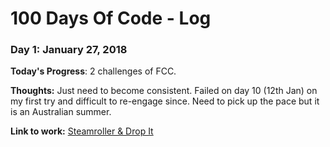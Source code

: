 # 100 Days Of Code - Log

### Day 1: January 27, 2018

**Today's Progress**: 2 challenges of FCC.

**Thoughts:** Just need to become consistent. Failed on day 10 (12th Jan) on my first try and difficult to re-engage since. Need to pick up the pace but it is an Australian summer.

**Link to work:** [Steamroller & Drop It](https://www.freecodecamp.org/watsondr)
	